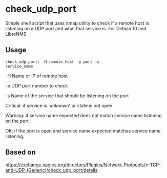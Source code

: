 # check_udp_port
Simple shell script that uses nmap utility to check if a remote host is listening on a UDP port and what that service is.
For Debian 10 and LibreNMS

## Usage
<code>check_udp_port: -H remote_host -p port -s service_name</code>

-H Name or IP of remote host

-p UDP port number to check

-s Name of the service that should be listening on the port


Critical: if service is 'unknown' or state is not open

Warning: if service name expected does not match service name listening on the port

OK: if the port is open and service name expected matches service name listening.

## Based on 
https://exchange.nagios.org/directory/Plugins/Network-Protocols/*-TCP-and-UDP-(Generic)/check_udp_port/details
